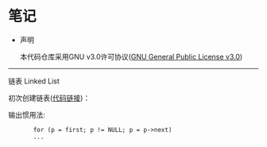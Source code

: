 # 笔记

* 声明

     本代码仓库采用GNU v3.0许可协议([GNU General Public License v3.0](https://github.com/whitejoce/Note/blob/main/LICENSE))
     
     
* * * 

   链表 Linked List
   
   初次创建链表([代码链接](https://github.com/whitejoce/Note/blob/main/LinkedList/LinkedList_1.c))： 
      
   输出惯用法:
          
           for (p = first; p != NULL; p = p->next)
           ...
     
     

